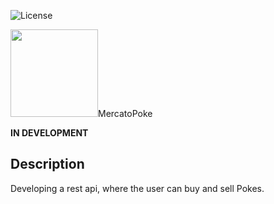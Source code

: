 
<p align=" " id="license">  
   <img alt="License" src="https://img.shields.io/badge/license-MIT-brightgreen">
   <a href="https://github.com/tgmarinho/README-ecoleta/stargazers">
  </a> 
</p>
 <img src="https://media1.giphy.com/media/smzfl3E7a4iHK/giphy.gif?cid=ecf05e47vkc3q1qxhlrad6i8wti4er602lai8rp8u5t59gm3&rid=giphy.gif&ct=g" width="140"

## MercatoPoke

**IN DEVELOPMENT**

## Description
Developing a rest api, where the user can buy and sell Pokes.



  
